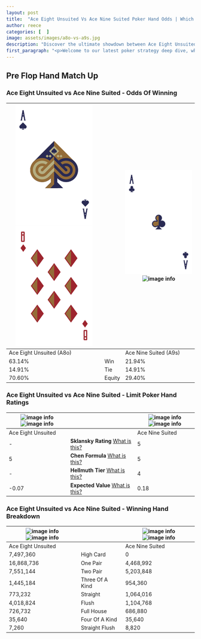```yaml
---
layout: post
title:  "Ace Eight Unsuited Vs Ace Nine Suited Poker Hand Odds | Which Is The Better Hand In Poker? A Complete Guide"
author: reece
categories: [  ]
image: assets/images/a8o-vs-a9s.jpg
description: "Discover the ultimate showdown between Ace Eight Unsuited and Ace Nine Suited in poker! Uncover the odds, strategies, and scenarios where one hand triumphs over the other. Get ready to up your poker game with this thrilling analysis."
first_paragraph: "<p>Welcome to our latest poker strategy deep dive, where we're pitting two distinct hands against each other in a high-stakes showdown: Ace Eight Unsuited vs Ace Nine Suited.</p><p>In the dynamic world of poker, every decision counts, and knowing which hand holds the upper hand is key to your success at the table.</p><p>In this article, we'll dissect these two hands, explore the scenarios where one dominates the other, and equip you with the knowledge to make strategic choices that can tip the odds in your favor.</p><p>Get ready to unravel the intriguing dynamics of these poker hands and elevate your game to new heights.</p>"
---
```




[comment]: # (sp0)

## Pre Flop Hand Match Up

<div class="table hand-ratings" markdown="1"> 



### Ace Eight Unsuited vs Ace Nine Suited - Odds Of Winning


    
| ![image info](assets/images/hand1/a.png) ![image info](assets/images/hand1/8o.png) |  | ![image info](assets/images/hand2/a.png) ![image info](assets/images/hand2/9s.png) |
| -------- | -------- | -------- |
| Ace Eight Unsuited (A8o) |  | Ace Nine Suited (A9s) |
| 63.14% | Win | 21.94% |
| 14.91% | Tie | 14.91% |
| 70.60% | Equity | 29.40% |




[comment]: # (sp1)



### Ace Eight Unsuited vs Ace Nine Suited - Limit Poker Hand Ratings


    
| ![image info](https://www.riverpairs.com/assets/images/hand1/a.png) ![image info](https://www.riverpairs.com/assets/images/hand1/8o.png) |  | ![image info](https://www.riverpairs.com/assets/images/hand2/a.png) ![image info](https://www.riverpairs.com/assets/images/hand2/9s.png) |
| -------- | -------- | -------- |
| Ace Eight Unsuited |  | Ace Nine Suited |
| - | **Sklansky Rating** [What is this?](/sklansky-rating-explained) | 5 |
| 5 | **Chen Formula** [What is this?](/chen-formula-explained) | 5 |
| - | **Hellmuth Tier** [What is this?](/Hellmuth-tier-explained) | 4 |
| -0.07 | **Expected Value** [What is this?](/expected-value-explained) | 0.18 |




[comment]: # (sp2)



### Ace Eight Unsuited vs Ace Nine Suited - Winning Hand Breakdown


    
| ![image info](https://www.riverpairs.com/assets/images/hand1/a.png) ![image info](https://www.riverpairs.com/assets/images/hand1/8o.png) |  | ![image info](https://www.riverpairs.com/assets/images/hand2/a.png) ![image info](https://www.riverpairs.com/assets/images/hand2/9s.png) |
| -------- | -------- | -------- |
| Ace Eight Unsuited |  | Ace Nine Suited |
| 7,497,360 | High Card | 0 |
| 16,868,736 | One Pair | 4,468,992 |
| 7,551,144 | Two Pair | 5,203,848 |
| 1,445,184 | Three Of A Kind | 954,360 |
| 773,232 | Straight | 1,064,016 |
| 4,018,824 | Flush | 1,104,768 |
| 726,732 | Full House | 686,880 |
| 35,640 | Four Of A Kind | 35,640 |
| 7,260 | Straight Flush | 8,820 |




[comment]: # (sp3)



</div>

[comment]: # (sp4)



[comment]: # (sp5)

